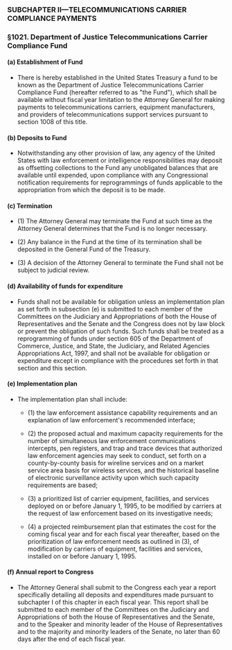 ### SUBCHAPTER II—TELECOMMUNICATIONS CARRIER COMPLIANCE PAYMENTS

### §1021. Department of Justice Telecommunications Carrier Compliance Fund
#### (a) Establishment of Fund
* There is hereby established in the United States Treasury a fund to be known as the Department of Justice Telecommunications Carrier Compliance Fund (hereafter referred to as "the Fund"), which shall be available without fiscal year limitation to the Attorney General for making payments to telecommunications carriers, equipment manufacturers, and providers of telecommunications support services pursuant to section 1008 of this title.

#### (b) Deposits to Fund
* Notwithstanding any other provision of law, any agency of the United States with law enforcement or intelligence responsibilities may deposit as offsetting collections to the Fund any unobligated balances that are available until expended, upon compliance with any Congressional notification requirements for reprogrammings of funds applicable to the appropriation from which the deposit is to be made.

#### (c) Termination
* (1) The Attorney General may terminate the Fund at such time as the Attorney General determines that the Fund is no longer necessary.

* (2) Any balance in the Fund at the time of its termination shall be deposited in the General Fund of the Treasury.

* (3) A decision of the Attorney General to terminate the Fund shall not be subject to judicial review.

#### (d) Availability of funds for expenditure
* Funds shall not be available for obligation unless an implementation plan as set forth in subsection (e) is submitted to each member of the Committees on the Judiciary and Appropriations of both the House of Representatives and the Senate and the Congress does not by law block or prevent the obligation of such funds. Such funds shall be treated as a reprogramming of funds under section 605 of the Department of Commerce, Justice, and State, the Judiciary, and Related Agencies Appropriations Act, 1997, and shall not be available for obligation or expenditure except in compliance with the procedures set forth in that section and this section.

#### (e) Implementation plan
* The implementation plan shall include:

  * (1) the law enforcement assistance capability requirements and an explanation of law enforcement's recommended interface;

  * (2) the proposed actual and maximum capacity requirements for the number of simultaneous law enforcement communications intercepts, pen registers, and trap and trace devices that authorized law enforcement agencies may seek to conduct, set forth on a county-by-county basis for wireline services and on a market service area basis for wireless services, and the historical baseline of electronic surveillance activity upon which such capacity requirements are based;

  * (3) a prioritized list of carrier equipment, facilities, and services deployed on or before January 1, 1995, to be modified by carriers at the request of law enforcement based on its investigative needs;

  * (4) a projected reimbursement plan that estimates the cost for the coming fiscal year and for each fiscal year thereafter, based on the prioritization of law enforcement needs as outlined in (3), of modification by carriers of equipment, facilities and services, installed on or before January 1, 1995.

#### (f) Annual report to Congress
* The Attorney General shall submit to the Congress each year a report specifically detailing all deposits and expenditures made pursuant to subchapter I of this chapter in each fiscal year. This report shall be submitted to each member of the Committees on the Judiciary and Appropriations of both the House of Representatives and the Senate, and to the Speaker and minority leader of the House of Representatives and to the majority and minority leaders of the Senate, no later than 60 days after the end of each fiscal year.